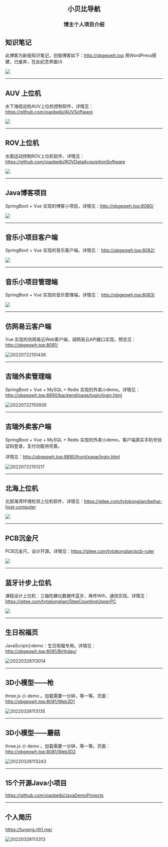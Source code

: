 <center><h2>小贝比导航</h2></center>

<center><h3>博主个人项目介绍</h3></center>

## 知识笔记

此博客为新版知识笔记，旧版博客如下：http://obgeqwh.top 用WordPress搭建，已废弃，在此纪念界面UI

![](https://tuyong.oss-cn-hangzhou.aliyuncs.com/img/202203231552888.jpg)

---



## AUV 上位机

水下海缆巡检AUV上位机控制软件，详情见：https://github.com/xiaobeibi/AUVSoftware

![](https://tuyong.oss-cn-hangzhou.aliyuncs.com/img/202202161253974.jpg)

---



## ROV上位机

水面运动控制ROV上位机软件，详情见：https://github.com/xiaobeibi/ROVDataAcquisitionSoftware

![](https://tuyong.oss-cn-hangzhou.aliyuncs.com/img/202111271353203.png)

---



## Java博客项目

SpringBoot + Vue 实现的博客小项目。详情见：http://obgeqwh.top:8080/

![](https://tuyong.oss-cn-hangzhou.aliyuncs.com/img/202203081547166.jpg)

---



## 音乐小项目客户端

SpringBoot + Vue 实现的音乐客户端，详情见： http://obgeqwh.top:8082/

![](https://tuyong.oss-cn-hangzhou.aliyuncs.com/img/202203122040687.jpeg)

---



## 音乐小项目管理端

SpringBoot + Vue 实现的音乐管理端，详情见： http://obgeqwh.top:8083/

![](https://tuyong.oss-cn-hangzhou.aliyuncs.com/img/202203122042696.jpeg)

---



## 仿网易云客户端

Vue 实现的仿网易云Web客户端，调网易云API接口实现，预览见：http://obgeqwh.top:8081/

![20220722151436](https://tuyong.oss-cn-hangzhou.aliyuncs.com/img/202207221518678.png)

---



## 吉瑞外卖管理端

SpringBoot + Vue + MySQL + Redis 实现的外卖小demo。详情见：http://obgeqwh.top:8890/backend/page/login/login.html

![20220722150935](https://tuyong.oss-cn-hangzhou.aliyuncs.com/img/202207221543568.png)

---



## 吉瑞外卖客户端

SpringBoot + Vue + MySQL + Redis 实现的外卖小demo，客户端真实手机号验证码登录，支付功能待完善。

详情见：http://obgeqwh.top:8890/front/page/login.html

![20220722151217](https://tuyong.oss-cn-hangzhou.aliyuncs.com/img/202207221545470.png)

---



## 北海上位机

北部海湾环境检测上位机软件，详情见：https://gitee.com/tytokongjian/beihai-host-computer

![](https://tuyong.oss-cn-hangzhou.aliyuncs.com/img/20210519180734.png)

---



## PCB沉金尺

PCB沉金尺，设计开源。详情见：https://gitee.com/tytokongjian/pcb-ruler

![](https://tuyong.oss-cn-hangzhou.aliyuncs.com/img/20210507204221.png)

---



## 蓝牙计步上位机

课程设计上位机：三轴陀螺仪数据传蓝牙，再传Wifi，通信实现。详情见：https://gitee.com/tytokongjian/StepCountingUpperPC

![](https://tuyong.oss-cn-hangzhou.aliyuncs.com/img/20210617154243.PNG)

---



## 生日祝福页

JavaScript小demo：生日祝福专用。详情见：http://obgeqwh.top:8081/Birthday/

![20220326113014](https://tuyong.oss-cn-hangzhou.aliyuncs.com/img/202203261133553.png)

---



## 3D小模型——枪

three.js 小 demo 。加载需要一分钟，等一等。页面：http://obgeqwh.top:8081/Web3D1

![20220326113135](https://tuyong.oss-cn-hangzhou.aliyuncs.com/img/202203261134409.png)

---



## 3D小模型——蘑菇

three.js 小 demo 。加载需要一分钟，等一等。页面：http://obgeqwh.top:8081/Web3D2

![20220326113243](https://tuyong.oss-cn-hangzhou.aliyuncs.com/img/202203261134077.png)

---



## 15个开源Java小项目

https://github.com/xiaobeibi/JavaDemoProjects

---



## 个人简历

https://tuyong.rth1.me/

![20220326113313](https://tuyong.oss-cn-hangzhou.aliyuncs.com/img/202203261134969.png)





